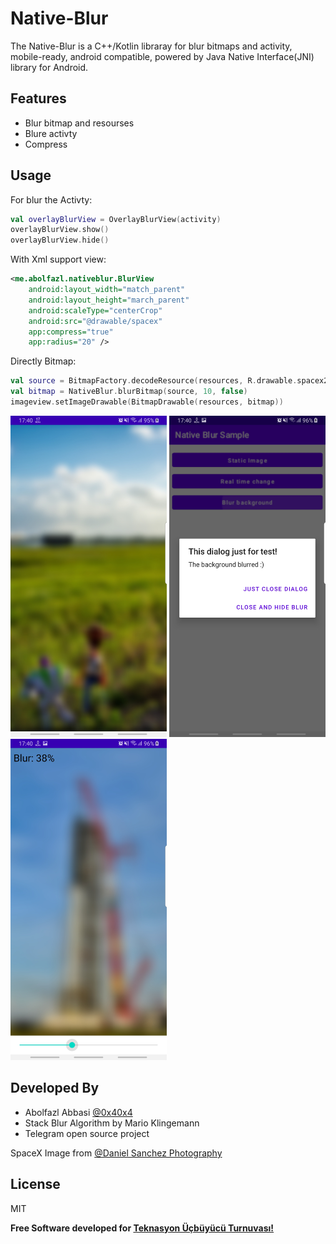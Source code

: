 # Native-Blur

The Native-Blur is a C++/Kotlin libraray for blur bitmaps and activity, mobile-ready, android compatible,
powered by Java Native Interface(JNI) library for Android.
## Features
- Blur bitmap and resourses
- Blure activty
- Compress

## Usage
For blur the Activty:
```kotlin
val overlayBlurView = OverlayBlurView(activity)
overlayBlurView.show()
overlayBlurView.hide()
```
With Xml support view:
```xml
<me.abolfazl.nativeblur.BlurView
    android:layout_width="match_parent"
    android:layout_height="march_parent"
    android:scaleType="centerCrop"
    android:src="@drawable/spacex"
    app:compress="true"
    app:radius="20" />
```
Directly Bitmap:
```kotlin
val source = BitmapFactory.decodeResource(resources, R.drawable.spacex2)
val bitmap = NativeBlur.blurBitmap(source, 10, false)
imageview.setImageDrawable(BitmapDrawable(resources, bitmap))
```
<img src="./images/shot1.jpg" width=250 title="Shot">
<img src="./images/shot2.jpg" width=250 title="Shot">
<img src="./images/shot3.jpg" width=250 title="Shot">

## Developed By
- Abolfazl Abbasi [@0x40x4](https://twitter.com/0x40x4)
- Stack Blur Algorithm by Mario Klingemann
- Telegram open source project

SpaceX Image from [@Daniel Sanchez Photography](https://twitter.com/Daniel_S_Images)

## License
MIT

**Free Software developed for [Teknasyon Üçbüyücü Turnuvası!](https://ucbuyucuturnuvasi.com)**

